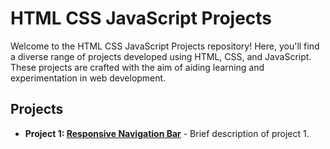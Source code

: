 # HTML CSS JavaScript Projects

Welcome to the HTML CSS JavaScript Projects repository! Here, you'll find a diverse range of projects developed using HTML, CSS, and JavaScript. These projects are crafted with the aim of aiding learning and experimentation in web development.

## Projects

- **Project 1: [Responsive Navigation Bar](project1/)** - Brief description of project 1.
